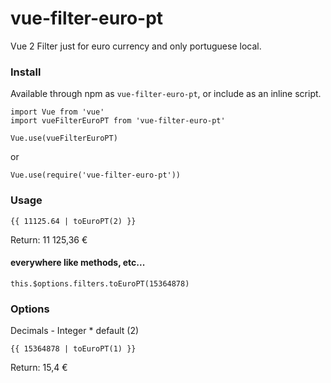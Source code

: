 # vue-filter-euro-pt
Vue 2 Filter just for euro currency and only portuguese local.

### Install

Available through npm as `vue-filter-euro-pt`, or include as an inline script.

```
import Vue from 'vue'
import vueFilterEuroPT from 'vue-filter-euro-pt'

Vue.use(vueFilterEuroPT)
```
or

```
Vue.use(require('vue-filter-euro-pt'))
```


### Usage

```
{{ 11125.64 | toEuroPT(2) }}
```
Return: 11 125,36 €

#### everywhere like methods, etc...

```
this.$options.filters.toEuroPT(15364878)

```


### Options

Decimals - Integer * default (2)

```
{{ 15364878 | toEuroPT(1) }}
```
Return: 15,4 €
